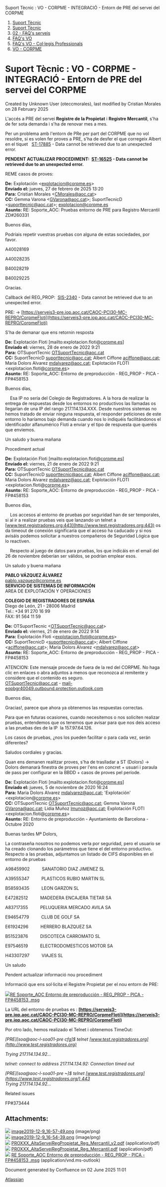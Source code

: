 Suport Tècnic : VO - CORPME - INTEGRACIÓ - Entorn de PRE del servei del CORPME  

1.  [Suport Tècnic](index.md)
2.  [Suport Tècnic](13893782.md)
3.  [02 - FAQ's serveis](26313393.md)
4.  [FAQ's VO](28705575.md)
5.  [FAQ's VO - Col·legis Professionals](28705581.md)
6.  [VO - CORPME](VO---CORPME_36340973.md)

Suport Tècnic : VO - CORPME - INTEGRACIÓ - Entorn de PRE del servei del CORPME
==============================================================================

Created by Unknown User (oteccmorales), last modified by Cristian Morales on 28 February 2025

L'accés a PRE del servei **Registre de la Propietat** i **Registre Mercantil**, s'ha de fer sota demanda i s'ha de renovar mes a mes.

Per un problema amb l'entorn de PRe per part del CORPME que no vol resoldre, si es volen fer proves a PRE, s'ha de desfer el que corregeix Albert en el tiquet   [ST-17885](https://contacte.aoc.cat/browse/ST-17885?src=confmacro) - Data cannot be retrieved due to an unexpected error.

  

  

**PENDENT ACTUALIZAR PROCEDIMENT:  [ST-16525](https://contacte.aoc.cat/browse/ST-16525?src=confmacro) - Data cannot be retrieved due to an unexpected error.**

  

  

REME casos de proves:

**De:** Explotación <[explotacion@corpme.es](mailto:explotacion@corpme.es)\>  
**Enviado el:** jueves, 27 de febrero de 2025 13:20  
**Para:** Cristian Morales <[CMorales@aoc.cat](mailto:CMorales@aoc.cat)\>  
**CC:** Gemma Varona <[GVarona@aoc.cat](mailto:GVarona@aoc.cat)\>; SuportTecnicD <[suporttecnic@aoc.cat](mailto:suporttecnic@aoc.cat)\>; [explotacion@corpme.es](mailto:explotacion@corpme.es)  
**Asunto:** RE: Soporte\_AOC: Pruebas entorno de PRE para Registro Mercantil ZD#260331

  

  

Buenos días,

  

Podríais repetir vuestras pruebas con alguna de estas sociedades, por favor.

  

A40028169

A40028235

B40028219

B40029225

  

Gracias.

  

Callback del REG\_PROP:  [SIS-2340](https://contacte.aoc.cat/browse/SIS-2340?src=confmacro) - Data cannot be retrieved due to an unexpected error.

PRE: → [https://serveis3-pre.iop.aoc.cat/CAOC-PCI30-MC-REPRO/CorpmeFloti](https://serveis3-pre.iop.aoc.cat/CAOC-PCI30-MC-REPRO/CorpmeFloti)

S'ha de demanar que ens retornin resposta

**De:** Explotación Floti \[mailto:explotacion.floti@[corpme.es](http://corpme.es)\]  
**Enviado el:** viernes, 28 de enero de 2022 9:21  
**Para:** OTSuportTecnic <OTSuportTecnic@aoc.cat>  
**CC:** SuportTecnicD <suporttecnic@aoc.cat>; Albert Ciffone <aciffone@aoc.cat>; Maria Dolors Alvarez <mdalvarez@aoc.cat>; Explotación FLOTI <explotacion.floti@[corpme.es](http://corpme.es)\>  
**Asunto:** RE: Soporte\_AOC: Entorno de preproducción - REG\_PROP - PICA - FP#458153

  

Buenos días,

  

    Esa IP no sería del Colegio de Registradores. A la hora de realizar la entrega de respuestas desde los entornos no productivos las llamadas os llegarían de una IP del rango 217.114.134.XXX. Desde nuestros sistemas no hemos tratado de enviar ninguna respuesta, el responder peticiones de este entorno lo haríamos bajo demanda cuando nos lo indiquéis facilitándonos el identificador alfanumérico Floti a enviar y el tipo de respuesta que queréis que enviemos.

  

Un saludo y buena mañana

  

Procediment actual

**De:** Explotación Floti \[mailto:explotacion.floti@[corpme.es](http://corpme.es)\]  
**Enviado el:** viernes, 21 de enero de 2022 9:21  
**Para:** OTSuportTecnic <OTSuportTecnic@aoc.cat>  
**CC:** SuportTecnicD <suporttecnic@aoc.cat>; Albert Ciffone <aciffone@aoc.cat>; Maria Dolors Alvarez <mdalvarez@aoc.cat>; Explotación FLOTI <explotacion.floti@[corpme.es](http://corpme.es)\>  
**Asunto:** RE: Soporte\_AOC: Entorno de preproducción - REG\_PROP - PICA - FP#458153

  

Buenos días,

  

    Los accesos al entorno de pruebas por seguridad han de ser temporales, si al ir a realizar pruebas veis que lanzando un telnet a [www.test.registradores.org:443](http://www.test.registradores.org:443) os da timeout de conexión significaría que el acceso ha caducado y si nos avisáis podemos solicitar a nuestros compañeros de Seguridad Lógica que lo reactiven.

    Respecto al juego de datos para pruebas, los que indicáis en el email del 26 de noviembre deberían ser válidos, se podrían emplear esos.

  

Un saludo y buena mañana

  

  

  

  

**PABLO VÁZQUEZ ÁLVAREZ**  
[pablo.vazquez@corpme.es](mailto:pablo.vazquez@corpme.es)  
**SERVICIO DE SISTEMAS DE INFORMACIÓN**  
AREA DE EXPLOTACIÓN Y OPERACIONES

**COLEGIO DE REGISTRADORES DE ESPAÑA**  
Diego de León, 21 - 28006 Madrid  
Tel.: +34 91 270 16 99  
FAX: 91 564 11 59

  

  

  

**De:** OTSuportTecnic <[OTSuportTecnic@aoc.cat](mailto:OTSuportTecnic@aoc.cat)\>  
**Enviado el:** viernes, 21 de enero de 2022 9:14  
**Para:** Explotación Floti <[explotacion.floti@corpme.es](mailto:explotacion.floti@corpme.es)\>  
**CC:** SuportTecnicD <[suporttecnic@aoc.cat](mailto:suporttecnic@aoc.cat)\>; Albert Ciffone <[aciffone@aoc.cat](mailto:aciffone@aoc.cat)\>; Maria Dolors Alvarez <[mdalvarez@aoc.cat](mailto:mdalvarez@aoc.cat)\>  
**Asunto:** RE: Soporte\_AOC: Entorno de preproducción - REG\_PROP - PICA - FP#458153

  

  

ATENCION: Este mensaje procede de fuera de la red del CORPME. No haga clic en enlaces o abra adjuntos a menos que reconozca al remitente y considere que el contenido es seguro.  
[OTSuportTecnic@aoc.cat](mailto:OTSuportTecnic@aoc.cat) - [mail-eopbgr40049.outbound.protection.outlook.com](http://mail-eopbgr40049.outbound.protection.outlook.com)

Buenos días,

  

Gracias!, parece que ahora ya obtenemos las respuestas correctas.

  

Para que en futuras ocasiones, cuando necesitemos o nos soliciten realizar pruebas, entendemos que os tenemos que avisar para que nos deis acceso a las pruebas des de la IP  la 157.97.64.126.

  

Los casos de pruebas, ¿nos los pueden facilitar o para cada vez, serán diferentes?

  

Saludos cordiales y gracias.

  

  

Quan ens demanen realitzar proves, s'ha de traslladar a ST (Dolors) → Dolors demanarà finestra de proves per l'ens en concret + usuari i paraula de pass per configurar en la BBDD + casos de proves pel període.

**De:** Explotación Floti \[mailto:explotacion.floti@[corpme.es](http://corpme.es)\]  
**Enviado el:** jueves, 5 de noviembre de 2020 16:24  
**Para:** Maria Dolors Alvarez <mdalvarez@aoc.cat>; 'Explotación' <explotacion@[corpme.es](http://corpme.es)\>  
**CC:** OTSuportTecnic <OTSuportTecnic@aoc.cat>; Gemma Varona <GVarona@aoc.cat>; Lidia Muñoz <lmunoz@aoc.cat>; Explotación FLOTI <explotacion.floti@[corpme.es](http://corpme.es)\>  
**Asunto:** RE: Entorno de preproducción - Ayuntamiento de Barcelona - Octubre 2020

  

Buenas tardes Mª Dolors,

  

La contraseña nosotros no podemos verla por seguridad, pero el usuario se ha creado clonando los parámetros que tiene el del entorno productivo. Respecto a las pruebas, adjuntamos un listado de CIFS disponibles en el entorno de pruebas

  

A98459902          SANATORIO DIAZ JIMENEZ SL

A39555347          PLASTICOS RUBIO MARTIN SL

B58593435          LEON GARZON SL

E47282512          MADEDERA ENCAJERA TIETAR SA

A83717355          PELUQUERIA MERCADO AVILA SA

E94654779          CLUB DE GOLF SA

E61924296          HERRERO BLAZQUEZ SA

B51523876          DISCOTECA CARROMATO SL

E97546519          ELECTRODOMESTICOS MOTOR SA

H43307297          VIAJES SL

  

Un saludo

  

Pendent actualizar informació nou procediment

Informació que ens sol·licita el Registre Propietat per el nou entorn de PRE:

[![](download/resources/com.atlassian.confluence.plugins.confluence-view-file-macro:view-file-macro-resources/images/placeholder-medium-file.png)RE Soporte\_AOC Entorno de preproducción - REG\_PROP - PICA - FP#458153 .msg](/download/attachments/41519061/RE%20%20Soporte_AOC%20%20Entorno%20de%20preproducci%C3%B3n%20-%20REG_PROP%20-%20PICA%20-%20FP%23458153%20.msg?version=1&modificationDate=1642593678102&api=v2)

  

La URL del entorno de pruebas es : **[https://serveis3-pre.iop.aoc.cat/CAOC-PCI30-MC-REPRO/CorpmeFloti](https://serveis3-pre.iop.aoc.cat/CAOC-PCI30-MC-REPRO/CorpmeFloti)**

  

Por otro lado, hemos realizado el Telnet i obtenemos TimeOut:

  

_\[PRE\]\[soa@aoc-l-soa01-pre cfg\]$ telnet [www.test.registradores.org](http://www.test.registradores.org)_

_Trying 217.114.134.92..._

_telnet: connect to address 217.114.134.92: Connection timed out_

  

_\[PRE\]\[soa@aoc-l-soa01-pre ~\]$ telnet [www.test.registradores.org](https://www.test.registradores.org/) 443  
Trying 217.114.134.92..._

  

  

Related issues

FP#373444

Attachments:
------------

![](images/icons/bullet_blue.gif) [image2019-12-9\_16-57-49.png](attachments/41519061/41519062.png) (image/png)  
![](images/icons/bullet_blue.gif) [image2019-12-9\_16-54-39.png](attachments/41519061/41519063.png) (image/png)  
![](images/icons/bullet_blue.gif) [PROXXX\_AltaServeiRegPropietat\_Reg\_Mercantil\_v2.pdf](attachments/41519061/41519064.pdf) (application/pdf)  
![](images/icons/bullet_blue.gif) [PROXXX\_AltaServeiRegPropietat\_Reg\_Mercantil.pdf](attachments/41519061/41519065.pdf) (application/pdf)  
![](images/icons/bullet_blue.gif) [RE Soporte\_AOC Entorno de preproducción - REG\_PROP - PICA - FP#458153 .msg](attachments/41519061/64979558.msg) (application/vnd.ms-outlook)  

Document generated by Confluence on 02 June 2025 11:01

[Atlassian](http://www.atlassian.com/)